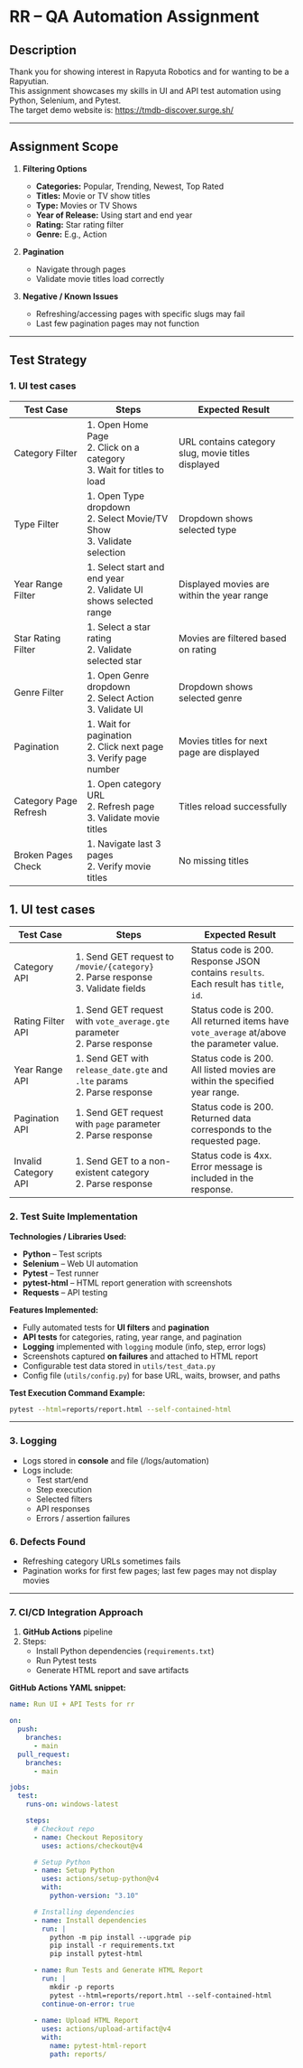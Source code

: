 # RR – QA Automation Assignment

## **Description**
Thank you for showing interest in Rapyuta Robotics and for wanting to be a Rapyutian.  
This assignment showcases my skills in UI and API test automation using Python, Selenium, and Pytest.  
The target demo website is: https://tmdb-discover.surge.sh/

---

## **Assignment Scope**

1. **Filtering Options**
   - **Categories:** Popular, Trending, Newest, Top Rated  
   - **Titles:** Movie or TV show titles  
   - **Type:** Movies or TV Shows  
   - **Year of Release:** Using start and end year  
   - **Rating:** Star rating filter  
   - **Genre:** E.g., Action  

2. **Pagination**
   - Navigate through pages  
   - Validate movie titles load correctly  

3. **Negative / Known Issues**
   - Refreshing/accessing pages with specific slugs may fail  
   - Last few pagination pages may not function  

---

## **Test Strategy**

### **1. UI test cases**

| Test Case | Steps | Expected Result |
|-----------|-------|----------------|
| Category Filter | 1. Open Home Page <br> 2. Click on a category <br> 3. Wait for titles to load | URL contains category slug, movie titles displayed |
| Type Filter | 1. Open Type dropdown <br> 2. Select Movie/TV Show <br> 3. Validate selection | Dropdown shows selected type |
| Year Range Filter | 1. Select start and end year <br> 2. Validate UI shows selected range | Displayed movies are within the year range |
| Star Rating Filter | 1. Select a star rating <br> 2. Validate selected star | Movies are filtered based on rating |
| Genre Filter | 1. Open Genre dropdown <br> 2. Select Action <br> 3. Validate UI | Dropdown shows selected genre |
| Pagination | 1. Wait for pagination <br> 2. Click next page <br> 3. Verify page number | Movies titles for next page are displayed |
| Category Page Refresh | 1. Open category URL <br> 2. Refresh page <br> 3. Validate movie titles | Titles reload successfully |
| Broken Pages Check | 1. Navigate last 3 pages <br> 2. Verify movie titles | No missing titles |

## **1. UI test cases**

| Test Case | Steps | Expected Result |
|-----------|-------|----------------|
| Category API          | 1. Send GET request to `/movie/{category}`<br>2. Parse response<br>3. Validate fields     | Status code is 200.<br>Response JSON contains `results`.<br>Each result has `title`, `id`.   |
| Rating Filter API     | 1. Send GET request with `vote_average.gte` parameter<br>2. Parse response                | Status code is 200.<br>All returned items have `vote_average` at/above the parameter value.  |
| Year Range API        | 1. Send GET with `release_date.gte` and `.lte` params<br>2. Parse response                | Status code is 200.<br>All listed movies are within the specified year range.                |
| Pagination API        | 1. Send GET request with `page` parameter<br>2. Parse response                            | Status code is 200.<br>Returned data corresponds to the requested page.                      |
| Invalid Category API  | 1. Send GET to a non-existent category<br>2. Parse response                               | Status code is 4xx.<br>Error message is included in the response.                            |


### **2. Test Suite Implementation**

**Technologies / Libraries Used:**
- **Python** – Test scripts  
- **Selenium** – Web UI automation  
- **Pytest** – Test runner  
- **pytest-html** – HTML report generation with screenshots  
- **Requests** – API testing  

**Features Implemented:**
- Fully automated tests for **UI filters** and **pagination**  
- **API tests** for categories, rating, year range, and pagination  
- **Logging** implemented with `logging` module (info, step, error logs)  
- Screenshots captured **on failures** and attached to HTML report  
- Configurable test data stored in `utils/test_data.py`  
- Config file (`utils/config.py`) for base URL, waits, browser, and paths  

**Test Execution Command Example:**
```bash
pytest --html=reports/report.html --self-contained-html
```

---

### **3. Logging**

- Logs stored in **console** and file (/logs/automation)  
- Logs include:
  - Test start/end  
  - Step execution  
  - Selected filters  
  - API responses  
  - Errors / assertion failures  


### **6. Defects Found**
- Refreshing category URLs sometimes fails  
- Pagination works for first few pages; last few pages may not display movies  

---

### **7. CI/CD Integration Approach**

1. **GitHub Actions** pipeline  
2. Steps:
   - Install Python dependencies (`requirements.txt`)  
   - Run Pytest tests  
   - Generate HTML report and save artifacts       

**GitHub Actions YAML snippet:**
```yaml
name: Run UI + API Tests for rr

on:
  push:
    branches:
      - main
  pull_request:
    branches:
      - main

jobs:
  test:
    runs-on: windows-latest

    steps:
      # Checkout repo
      - name: Checkout Repository
        uses: actions/checkout@v4

      # Setup Python
      - name: Setup Python
        uses: actions/setup-python@v4
        with:
          python-version: "3.10"

      # Installing dependencies
      - name: Install dependencies
        run: |
          python -m pip install --upgrade pip
          pip install -r requirements.txt
          pip install pytest-html

      - name: Run Tests and Generate HTML Report
        run: |
          mkdir -p reports
          pytest --html=reports/report.html --self-contained-html 
        continue-on-error: true
  
      - name: Upload HTML Report
        uses: actions/upload-artifact@v4
        with:
          name: pytest-html-report
          path: reports/

```





